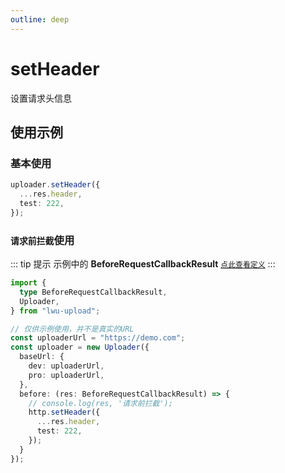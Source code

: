 ```yaml
---
outline: deep
---
```


# setHeader <Badge type="info" text="未发布" />

设置请求头信息

## 使用示例
### 基本使用
```ts
uploader.setHeader({
  ...res.header,
  test: 222,
});
```

### `请求前拦截`使用
::: tip 提示
示例中的 **BeforeRequestCallbackResult** [`点此查看定义`](/ts/interceptor.html#before-请求前拦截返回类型定义)
:::
```ts
import {
  type BeforeRequestCallbackResult,
  Uploader,
} from "lwu-upload";

// 仅供示例使用，并不是真实的URL
const uploaderUrl = "https://demo.com";
const uploader = new Uploader({
  baseUrl: {
    dev: uploaderUrl,
    pro: uploaderUrl,
  },
  before: (res: BeforeRequestCallbackResult) => {
    // console.log(res, '请求前拦截');
    http.setHeader({
      ...res.header,
      test: 222,
    });
  }
});
```
